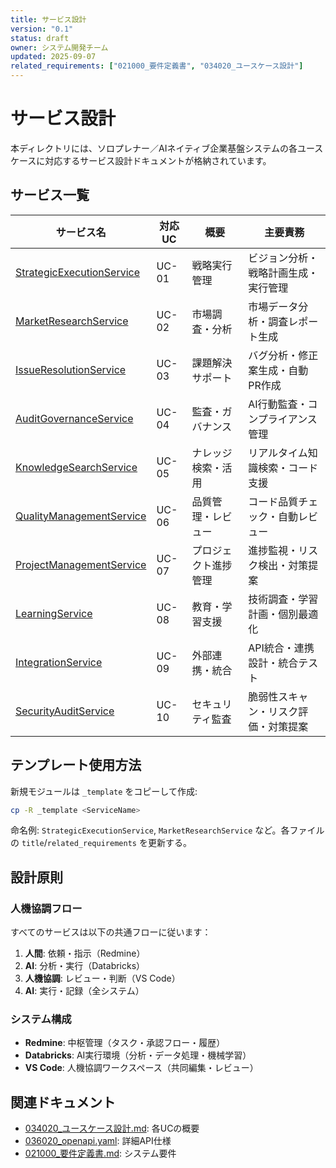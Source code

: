 ```yaml
---
title: サービス設計
version: "0.1"
status: draft
owner: システム開発チーム
updated: 2025-09-07
related_requirements: ["021000_要件定義書", "034020_ユースケース設計"]
---
```


# サービス設計

本ディレクトリには、ソロプレナー／AIネイティブ企業基盤システムの各ユースケースに対応するサービス設計ドキュメントが格納されています。

## サービス一覧

| サービス名 | 対応UC | 概要 | 主要責務 |
|---|---|---|---|
| [StrategicExecutionService](./StrategicExecutionService/) | UC-01 | 戦略実行管理 | ビジョン分析・戦略計画生成・実行管理 |
| [MarketResearchService](./MarketResearchService/) | UC-02 | 市場調査・分析 | 市場データ分析・調査レポート生成 |
| [IssueResolutionService](./IssueResolutionService/) | UC-03 | 課題解決サポート | バグ分析・修正案生成・自動PR作成 |
| [AuditGovernanceService](./AuditGovernanceService/) | UC-04 | 監査・ガバナンス | AI行動監査・コンプライアンス管理 |
| [KnowledgeSearchService](./KnowledgeSearchService/) | UC-05 | ナレッジ検索・活用 | リアルタイム知識検索・コード支援 |
| [QualityManagementService](./QualityManagementService/) | UC-06 | 品質管理・レビュー | コード品質チェック・自動レビュー |
| [ProjectManagementService](./ProjectManagementService/) | UC-07 | プロジェクト進捗管理 | 進捗監視・リスク検出・対策提案 |
| [LearningService](./LearningService/) | UC-08 | 教育・学習支援 | 技術調査・学習計画・個別最適化 |
| [IntegrationService](./IntegrationService/) | UC-09 | 外部連携・統合 | API統合・連携設計・統合テスト |
| [SecurityAuditService](./SecurityAuditService/) | UC-10 | セキュリティ監査 | 脆弱性スキャン・リスク評価・対策提案 |

## テンプレート使用方法

新規モジュールは `_template` をコピーして作成:

```bash
cp -R _template <ServiceName>
```

命名例: `StrategicExecutionService`, `MarketResearchService` など。各ファイルの `title`/`related_requirements` を更新する。

## 設計原則

### 人機協調フロー
すべてのサービスは以下の共通フローに従います：

1. **人間**: 依頼・指示（Redmine）
2. **AI**: 分析・実行（Databricks） 
3. **人機協調**: レビュー・判断（VS Code）
4. **AI**: 実行・記録（全システム）

### システム構成
- **Redmine**: 中枢管理（タスク・承認フロー・履歴）
- **Databricks**: AI実行環境（分析・データ処理・機械学習）
- **VS Code**: 人機協調ワークスペース（共同編集・レビュー）

## 関連ドキュメント

- [034020_ユースケース設計.md](../034020_ユースケース設計.md): 各UCの概要
- [036020_openapi.yaml](../../036000_API設計/036020_openapi.yaml): 詳細API仕様
- [021000_要件定義書.md](../../020000_要件定義/021000_要件定義書.md): システム要件

